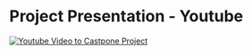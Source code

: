 

# Project Presentation - Youtube
[![Youtube Video to Castpone Project](https://img.youtube.com/vi/xNbwOLb--6Y/0.jpg)](https://www.youtube.com/watch?v=xNbwOLb--6Y)
